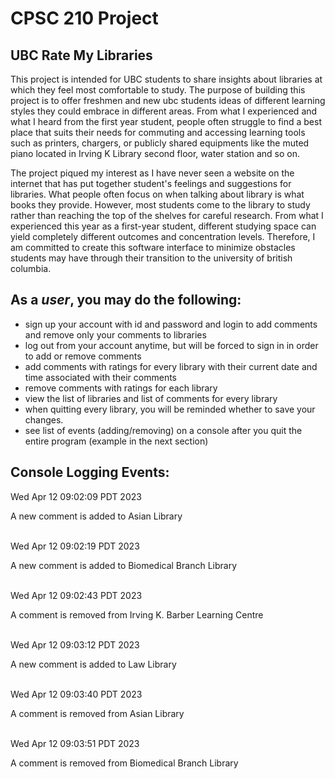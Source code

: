 # CPSC 210 Project

## UBC Rate My Libraries

This project is intended for UBC students to share insights about libraries at which they
feel most comfortable to study. The purpose of building this project is to offer freshmen and
new ubc students ideas of different learning styles they could embrace in different areas. 
From what I experienced and what I heard from the first year student, people often struggle to
find a best place that suits their needs for commuting 
and accessing learning tools such as printers,
chargers, or publicly shared equipments like the muted piano located in Irving K Library
second floor, water station and so on. 

The project piqued my interest as I have never seen a website on the internet
that has put together student's feelings and suggestions for libraries. What people often
focus on when talking about library is what books they provide. However, most
students come to the library to study rather than reaching the top of the shelves
for careful research. From what I experienced this year as a first-year student, different
studying space can yield completely different outcomes and concentration levels. Therefore,
I am committed to create this software interface to minimize obstacles students
may have through their transition to the university of british columbia.


## As a *user*, you may do the following:
- sign up your account with id and password and login to add comments and remove only your comments to libraries
- log out from your account anytime, but will be forced to sign in in order to add or remove comments
- add comments with ratings for every library with their current date and time associated with their comments
- remove comments with ratings for each library 
- view the list of libraries and list of comments for every library
- when quitting every library, you will be reminded whether to save your changes.
- see list of events (adding/removing) on a console after you quit the entire program (example in the next section)


## Console Logging Events:
Wed Apr 12 09:02:09 PDT 2023

A new comment is added to Asian Library<br><br>

Wed Apr 12 09:02:19 PDT 2023

A new comment is added to Biomedical Branch Library<br><br>

Wed Apr 12 09:02:43 PDT 2023

A comment is removed from Irving K. Barber Learning Centre<br><br>

Wed Apr 12 09:03:12 PDT 2023

A new comment is added to Law Library<br><br>

Wed Apr 12 09:03:40 PDT 2023 

A comment is removed from Asian Library<br><br>

Wed Apr 12 09:03:51 PDT 2023

A comment is removed from Biomedical Branch Library